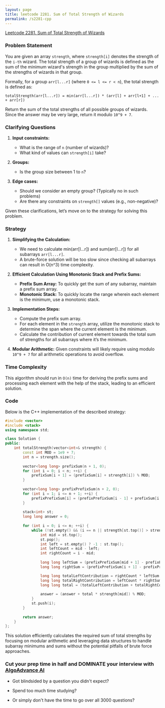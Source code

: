 ```yaml
---
layout: page
title: leetcode 2281. Sum of Total Strength of Wizards
permalink: /s2281-cpp
---
```

[Leetcode 2281. Sum of Total Strength of Wizards](https://algoadvance.github.io/algoadvance/l2281)
### Problem Statement

You are given an array `strength`, where `strength[i]` denotes the strength of the `i-th` wizard. The total strength of a group of wizards is defined as the sum of the minimum wizard's strength in the group multiplied by the sum of the strengths of wizards in that group.

Formally, for a group `arr[l...r]` (where `0 <= l <= r < n`), the total strength is defined as:
```
totalStrength(arr[l...r]) = min(arr[l...r]) * (arr[l] + arr[l+1] + ... + arr[r])
```

Return the sum of the total strengths of all possible groups of wizards. Since the answer may be very large, return it modulo `10^9 + 7`.

### Clarifying Questions

1. **Input constraints:**
   - What is the range of `n` (number of wizards)?
   - What kind of values can `strength[i]` take?

2. **Groups:**
   - Is the group size between 1 to `n`?

3. **Edge cases:**
   - Should we consider an empty group? (Typically no in such problems)
   - Are there any constraints on `strength[]` values (e.g., non-negative)?

Given these clarifications, let’s move on to the strategy for solving this problem.

### Strategy

1. **Simplifying the Calculation:**
   - We need to calculate min(arr[l...r]) and sum(arr[l...r]) for all subarrays `arr[l...r]`.
   - A brute-force solution will be too slow since checking all subarrays can result in O(n^3) time complexity.

2. **Efficient Calculation Using Monotonic Stack and Prefix Sums:**
   - **Prefix Sum Array:** To quickly get the sum of any subarray, maintain a prefix sum array.
   - **Monotonic Stack:** To quickly locate the range wherein each element is the minimum, use a monotonic stack.

3. **Implementation Steps:**
   - Compute the prefix sum array.
   - For each element in the `strength` array, utilize the monotonic stack to determine the span where the current element is the minimum.
   - Calculate the contribution of current element towards the total sum of strengths for all subarrays where it’s the minimum.

4. **Modular Arithmetic:** Given constraints will likely require using modulo `10^9 + 7` for all arithmetic operations to avoid overflow.

### Time Complexity
This algorithm should run in `O(n)` time for deriving the prefix sums and processing each element with the help of the stack, leading to an efficient solution.

### Code

Below is the C++ implementation of the described strategy:

```cpp
#include <vector>
#include <stack>
using namespace std;

class Solution {
public:
    int totalStrength(vector<int>& strength) {
        const int MOD = 1e9 + 7;
        int n = strength.size();
        
        vector<long long> prefixSum(n + 1, 0);
        for (int i = 0; i < n; ++i) {
            prefixSum[i + 1] = (prefixSum[i] + strength[i]) % MOD;
        }
        
        vector<long long> prefixPrefixSum(n + 2, 0);
        for (int i = 1; i <= n + 1; ++i) {
            prefixPrefixSum[i] = (prefixPrefixSum[i - 1] + prefixSum[i - 1]) % MOD;
        }
        
        stack<int> st;
        long long answer = 0;
        
        for (int i = 0; i <= n; ++i) {
            while (!st.empty() && (i == n || strength[st.top()] > strength[i])) {
                int mid = st.top();
                st.pop();
                int left = st.empty() ? -1 : st.top();
                int leftCount = mid - left;
                int rightCount = i - mid;
                
                long long leftSum = (prefixPrefixSum[mid + 1] - prefixPrefixSum[left + 1] + MOD) % MOD;
                long long rightSum = (prefixPrefixSum[i + 1] - prefixPrefixSum[mid + 1] + MOD) % MOD;

                long long totalLeftContribution = rightCount * leftSum % MOD;
                long long totalRightContribution = leftCount * rightSum % MOD;
                long long total = (totalLeftContribution + totalRightContribution) % MOD;
                
                answer = (answer + total * strength[mid]) % MOD;
            }
            st.push(i);
        }
        
        return answer;
    }
};
```

This solution efficiently calculates the required sum of total strengths by focusing on modular arithmetic and leveraging data structures to handle subarray minimums and sums without the potential pitfalls of brute force approaches.


### Cut your prep time in half and DOMINATE your interview with [AlgoAdvance AI](https://algoAdvance.com)

- Got blindsided by a question you didn't expect?

- Spend too much time studying?

- Or simply don't have the time to go over all 3000 questions?

